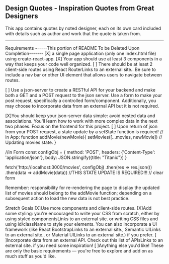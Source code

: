 ## Design Quotes - Inspiration Quotes from Great Designers
This app contains quotes by noted designer, each on its own card included with details such as author and work that the quote is taken from.



______________________________________________________________________________________________________________________________

Requirements ------This portion of README To be Deleted Upon Completion-------
[X] a single page application (only one index.html file) using create-react-app.
[X] Your app should use at least 3 components in a way that keeps your code well organized.
[ ] There should be at least 2 client-side routes using React RouterLinks to an external site.. Be sure to include a nav bar or other UI element that allows users to navigate between routes.

[ ] Use a json-server to create a RESTful API for your backend and make both a GET and a POST request to the json server. Use a form to make your post request, specifically a controlled form/component. Additionally, you may choose to incorporate data from an external API but it is not required.

[X]You should keep your json-server data simple: avoid nested data and associations. You'll learn how to work with more complex data in the next two phases. Focus on the frontend for this project.
[ ] Upon return of json from your POST request, a state update by a setState function is required!
 // in App:
 function addMovie(newMovie){
  setMovies([...movies, newMovie]) // Updating movies state.
 }

 //in Form
 const configObj = {
  method: 'POST',
  headers: {'Content-Type': 'application/json'},
  body: JSON.stringify({title: "Titanic"})
 }

 fetch('http://localhost:3000/movies', configObj)
  .then(res => res.json())
  .then(data => addMovie(data)) //THIS STATE UPDATE IS REQUIRED!!!
  // clear form

Remember: responsibility for re-rendering the page to display the updated list of movies should belong to the addMovie function; depending on a subsequent action to load the new data is not best practice.

Stretch Goals
[X]Use more components and client-side routes.
[X]Add some styling: you're encouraged to write your CSS from scratch, either by using styled componentsLinks to an external site. or writing CSS files and using id/className to style your elements. You can also incorporate a UI framework (like React BootstrapLinks to an external site., Semantic UILinks to an external site., or Material UILinks to an external site.) if you prefer.
[ ]Incorporate data from an external API. Check out this list of APIsLinks to an external site. if you need some inspiration!
[ ]Anything else you'd like! These are only the basic requirements — you're free to explore and add on as much stuff as you'd like. 